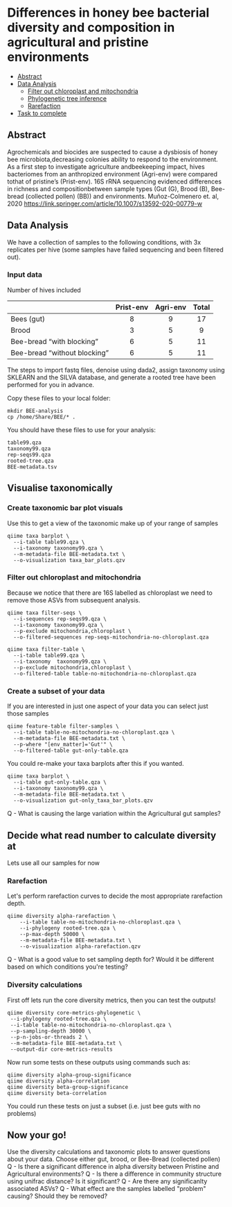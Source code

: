 Differences in honey bee bacterial diversity and composition in agricultural and pristine environments
==============
- [Abstract](#abstract)
- [Data Analysis](#data-analysis)
  - [Filter out chloroplast and mitochondria](#filter-out-chloroplast-and-mitochondria)
  - [Phylogenetic tree inference](#phylogenetic-tree-inference)
  - [Rarefaction](#rarefaction)
- [Task to complete](#task-to-complete)


## Abstract
Agrochemicals and biocides are suspected to cause a dysbiosis of honey bee microbiota,decreasing colonies ability to respond to the environment. As a first step to investigate agriculture andbeekeeping impact, hives bacteriomes from an anthropized environment (Agri-env) were compared tothat of pristine’s (Prist-env). 16S rRNA sequencing evidenced differences in richness and compositionbetween sample types (Gut (G), Brood (B), Bee-bread (collected pollen) (BB)) and environments. 
Muñoz-Colmenero et. al, 2020
https://link.springer.com/article/10.1007/s13592-020-00779-w

## Data Analysis
We have a collection of samples to the following conditions, with 3x replicates per hive (some samples have failed sequencing and been filtered out).

### Input data
Number of hives included

|    | Prist-env | Agri-env | Total |
|----|:---------:|:--------:|:-----:|
|Bees (gut)| 8 | 9 | 17|
Brood | 3 |	5 |	9 |
Bee-bread “with blocking”	| 6 | 5 | 11 |
Bee-bread “without blocking” | 6 | 5 | 11 |

The steps to import fastq files, denoise using dada2, assign taxonomy using SKLEARN and the SILVA database, and generate a rooted tree have been performed for you in advance. 

Copy these files to your local folder:
```
mkdir BEE-analysis
cp /home/Share/BEE/* .
```
You should have these files to use for your analysis:
```
table99.qza
taxonomy99.qza
rep-seqs99.qza
rooted-tree.qza
BEE-metadata.tsv
```

## Visualise taxonomically 

### Create taxonomic bar plot visuals
Use this to get a view of the taxonomic make up of your range of samples
```
qiime taxa barplot \
  --i-table table99.qza \
  --i-taxonomy taxonomy99.qza \
  --m-metadata-file BEE-metadata.txt \
  --o-visualization taxa_bar_plots.qzv
```
### Filter out chloroplast and mitochondria
Because we notice that there are 16S labelled as chloroplast we need to remove those ASVs from subsequent analysis.  
```
qiime taxa filter-seqs \
  --i-sequences rep-seqs99.qza \
  --i-taxonomy taxonomy99.qza \
  --p-exclude mitochondria,chloroplast \
  --o-filtered-sequences rep-seqs-mitochondria-no-chloroplast.qza
```

```
qiime taxa filter-table \
  --i-table table99.qza \
  --i-taxonomy  taxonomy99.qza \
  --p-exclude mitochondria,chloroplast \
  --o-filtered-table table-no-mitochondria-no-chloroplast.qza
```

### Create a subset of your data
If you are interested in just one aspect of your data you can select just those samples
```
qiime feature-table filter-samples \
  --i-table table-no-mitochondria-no-chloroplast.qza \
  --m-metadata-file BEE-metadata.txt \
  --p-where "[env_matter]='Gut'" \
  --o-filtered-table gut-only-table.qza
```
You could re-make your taxa barplots after this if you wanted.

```
qiime taxa barplot \
  --i-table gut-only-table.qza \
  --i-taxonomy taxonomy99.qza \
  --m-metadata-file BEE-metadata.txt \
  --o-visualization gut-only_taxa_bar_plots.qzv
```
Q -  What is causing the large variation within the Agricultural gut samples?

## Decide what read number to calculate diversity at
Lets use all our samples for now
### Rarefaction
Let's perform rarefaction curves to decide the most appropriate rarefaction depth.    
```
qiime diversity alpha-rarefaction \
    --i-table table-no-mitochondria-no-chloroplast.qza \
    --i-phylogeny rooted-tree.qza \
    --p-max-depth 50000 \
    --m-metadata-file BEE-metadata.txt \
    --o-visualization alpha-rarefaction.qzv
```
Q - What is a good value to set sampling depth for? Would it be different based on which conditions you're testing?

### Diversity calculations
First off lets run the core diversity metrics, then you can test the outputs!
 ```
qiime diversity core-metrics-phylogenetic \
  --i-phylogeny rooted-tree.qza \
  --i-table table-no-mitochondria-no-chloroplast.qza \
  --p-sampling-depth 30000 \
  --p-n-jobs-or-threads 2 \
  --m-metadata-file BEE-metadata.txt \
  --output-dir core-metrics-results
```
Now run some tests on these outputs using commands such as:
```
qiime diversity alpha-group-significance
qiime diversity alpha-correlation
qiime diversity beta-group-significance
qiime diversity beta-correlation
```
You could run these tests on just a subset (i.e. just bee guts with no problems)

## Now your go!
Use the diversity calculations and taxonomic plots to answer questions about your data. Choose either gut, brood, or Bee-Bread (collected pollen)
Q - Is there a significant difference in alpha diversity between Pristine and Agricultural environments?
Q - Is there a difference in community structure using unifrac distance? Is it significant?
Q - Are there any significanlty associated ASVs?
Q - What effect are the samples labelled "problem" causing? Should they be removed?


